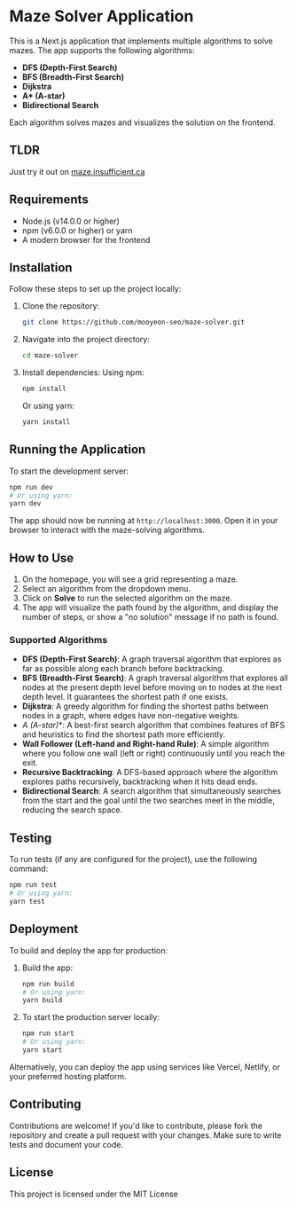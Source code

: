# Maze Solver Application

This is a Next.js application that implements multiple algorithms to solve mazes. The app supports the following algorithms:

- **DFS (Depth-First Search)**
- **BFS (Breadth-First Search)**
- **Dijkstra**
- **A\* (A-star)**
- **Bidirectional Search**

Each algorithm solves mazes and visualizes the solution on the frontend.

## TLDR

Just try it out on [maze.insufficient.ca](http://maze.insufficient.ca)

## Requirements

- Node.js (v14.0.0 or higher)
- npm (v6.0.0 or higher) or yarn
- A modern browser for the frontend

## Installation

Follow these steps to set up the project locally:

1. Clone the repository:
   ```bash
   git clone https://github.com/mooyeon-seo/maze-solver.git
   ```

2. Navigate into the project directory:
   ```bash
   cd maze-solver
   ```

3. Install dependencies:
   Using npm:
   ```bash
   npm install
   ```
   Or using yarn:
   ```bash
   yarn install
   ```

## Running the Application

To start the development server:

```bash
npm run dev
# Or using yarn:
yarn dev
```

The app should now be running at `http://localhost:3000`. Open it in your browser to interact with the maze-solving algorithms.

## How to Use

1. On the homepage, you will see a grid representing a maze.
2. Select an algorithm from the dropdown menu.
3. Click on **Solve** to run the selected algorithm on the maze.
4. The app will visualize the path found by the algorithm, and display the number of steps, or show a "no solution" message if no path is found.

### Supported Algorithms

- **DFS (Depth-First Search)**: A graph traversal algorithm that explores as far as possible along each branch before backtracking.
- **BFS (Breadth-First Search)**: A graph traversal algorithm that explores all nodes at the present depth level before moving on to nodes at the next depth level. It guarantees the shortest path if one exists.
- **Dijkstra**: A greedy algorithm for finding the shortest paths between nodes in a graph, where edges have non-negative weights.
- **A* (A-star)**: A best-first search algorithm that combines features of BFS and heuristics to find the shortest path more efficiently.
- **Wall Follower (Left-hand and Right-hand Rule)**: A simple algorithm where you follow one wall (left or right) continuously until you reach the exit.
- **Recursive Backtracking**: A DFS-based approach where the algorithm explores paths recursively, backtracking when it hits dead ends.
- **Bidirectional Search**: A search algorithm that simultaneously searches from the start and the goal until the two searches meet in the middle, reducing the search space.

## Testing

To run tests (if any are configured for the project), use the following command:

```bash
npm run test
# Or using yarn:
yarn test
```

## Deployment

To build and deploy the app for production:

1. Build the app:
   ```bash
   npm run build
   # Or using yarn:
   yarn build
   ```

2. To start the production server locally:
   ```bash
   npm run start
   # Or using yarn:
   yarn start
   ```

Alternatively, you can deploy the app using services like Vercel, Netlify, or your preferred hosting platform.

## Contributing

Contributions are welcome! If you'd like to contribute, please fork the repository and create a pull request with your changes. Make sure to write tests and document your code.

## License

This project is licensed under the MIT License
